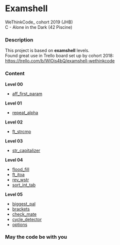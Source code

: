 # **Examshell**

WeThinkCode_ cohort 2019 (JHB)  
C - Alone in the Dark (42 Piscine)

### **Description**

This project is based on **examshell** levels.  
Found great use in Trello board set up by cohort 2018:  
https://trello.com/b/WIOis4bQ/examshell-wethinkcode

### **Content**

**Level 00**
- [aff_first_param](https://github.com/veronar/wtc_examshell/tree/master/00/aff_first_param)

**Level 01**
- [repeat_alpha](https://github.com/veronar/wtc_examshell/tree/master/01/repeat_alpha)

**Level 02**
- [ft_strcmp](https://github.com/veronar/wtc_examshell/tree/master/02/ft_strcmp)

**Level 03**
- [str_capitalizer](https://github.com/veronar/wtc_examshell/tree/master/03/str_capitalizer)

**Level 04**
- [flood_fill](https://github.com/veronar/wtc_examshell/tree/master/04/flood_fill)
- [ft_itoa](https://github.com/veronar/wtc_examshell/tree/master/04/ft_itoa)
- [rev_wstr](https://github.com/veronar/wtc_examshell/tree/master/04/rev_wstr)
- [sort_int_tab](https://github.com/veronar/wtc_examshell/tree/master/04/sort_int_tab)

**Level 05**
- [biggest_pal](https://github.com/veronar/wtc_examshell/tree/master/05/biggest_pal)
- [brackets](https://github.com/veronar/wtc_examshell/tree/master/05/brackets)
- [check_mate](https://github.com/veronar/wtc_examshell/tree/master/05/brackets)
- [cycle_detector](https://github.com/veronar/wtc_examshell/tree/master/05/cycle_detector)
- [options](https://github.com/veronar/wtc_examshell/tree/master/05/options)

### **May the code be with you**
